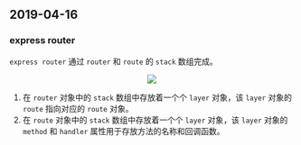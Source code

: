 ## 2019-04-16

### express router

`express router` 通过 `router` 和 `route` 的 `stack` 数组完成。

<div align=center>

![](https://user-gold-cdn.xitu.io/2018/3/24/162541b0548860b4?imageView2/0/w/1280/h/960/format/webp/ignore-error/1)

</div>

1. 在 `router` 对象中的 `stack` 数组中存放着一个个 `layer` 对象，该 `layer` 对象的 `route` 指向对应的 `route` 对象。
2. 在 `route` 对象中的 `stack` 数组中存放着一个个 `layer` 对象，该 `layer` 对象的 `method` 和 `handler` 属性用于存放方法的名称和回调函数。
